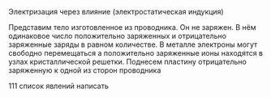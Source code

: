 
Электризация через влияние (электростатическая индукция)

Представим тело изготовленное из проводника. Он не заряжен. В нём одинаковое число положительно заряженных и отрицательно заряженные заряды в равном количестве.
 В металле электроны могут свободно перемещаться а положительно заряженные ионы находятся в узлах кристаллической решетки. Поднесем пластину отрицательно заряженную к одной из сторон проводника

 111
 список явлений написать
 
